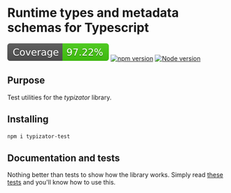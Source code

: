# Runtime types and metadata schemas for Typescript 

![Coverage](./badges/coverage.svg) [![npm version](https://badge.fury.io/js/typizator-test.svg)](https://badge.fury.io/js/typizator-test) [![Node version](https://img.shields.io/node/v/typizator-test.svg?style=flat)](https://nodejs.org/)

## Purpose

Test utilities for the _typizator_ library.

## Installing

```Bash
npm i typizator-test
```

## Documentation and tests

Nothing better than tests to show how the library works. Simply read [these tests](https://github.com/cvdsfif/typizator-test/blob/main/tests/index.test.ts) and you'll know how to use this.

